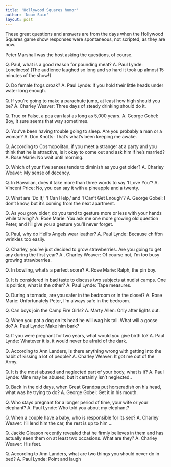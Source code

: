 ```yaml
---
title: 'Hollywood Squares humor'
author: 'Noam Sain'
layout: post
---
```


These great questions and answers are from the days when the Hollywood Squares game show responses were spontaneous, not scripted, as they are now.

Peter Marshall was the host asking the questions, of course.

Q. Paul, what is a good reason for pounding meat?
A. Paul Lynde: Loneliness!
(The audience laughed so long and so hard it took up almost 15 minutes of the show!)

Q. Do female frogs croak?
A. Paul Lynde: If you hold their little heads under water long enough.

Q. If you’re going to make a parachute jump, at least how high should you be?
A. Charley Weaver: Three days of steady drinking should do it.

Q. True or False, a pea can last as long as 5,000 years.
A. George Gobel: Boy, it sure seems that way sometimes.

Q. You’ve been having trouble going to sleep. Are you probably a man or a woman?
A. Don Knotts: That’s what’s been keeping me awake.

Q. According to Cosmopolitan, if you meet a stranger at a party and you think that he is attractive, is it okay to come out and ask him if he’s married?
A. Rose Marie: No wait until morning.

Q. Which of your five senses tends to diminish as you get older?
A. Charley Weaver: My sense of decency.

Q. In Hawaiian, does it take more than three words to say ‘I Love You’?
A. Vincent Price: No, you can say it with a pineapple and a twenty.

Q. What are ‘Do It,’ ‘I Can Help,’ and ‘I Can’t Get Enough’?
A. George Gobel: I don’t know, but it’s coming from the next apartment.

Q. As you grow older, do you tend to gesture more or less with your hands while talking?
A. Rose Marie: You ask me one more growing old question Peter, and I’ll give you a gesture you’ll never forget.

Q. Paul, why do Hell’s Angels wear leather?
A. Paul Lynde: Because chiffon wrinkles too easily.

Q. Charley, you’ve just decided to grow strawberries. Are you going to get any during the first year?
A.. Charley Weaver: Of course not, I’m too busy growing strawberries.

Q. In bowling, what’s a perfect score?
A. Rose Marie: Ralph, the pin boy.

Q. It is considered in bad taste to discuss two subjects at nudist camps. One is politics, what is the other?
A. Paul Lynde: Tape measures.

Q. During a tornado, are you safer in the bedroom or in the closet?
A. Rose Marie: Unfortunately Peter, I’m always safe in the bedroom.

Q. Can boys join the Camp Fire Girls?
A. Marty Allen: Only after lights out.

Q. When you pat a dog on its head he will wag his tail. What will a goose do?
A. Paul Lynde: Make him bark?

Q. If you were pregnant for two years, what would you give birth to?
A. Paul Lynde: Whatever it is, it would never be afraid of the dark.

Q. According to Ann Landers, is there anything wrong with getting into the habit of kissing a lot of people?
A. Charley Weaver: It got me out of the Army.

Q. It is the most abused and neglected part of your body, what is it?
A. Paul Lynde: Mine may be abused, but it certainly isn’t neglected..

Q. Back in the old days, when Great Grandpa put horseradish on his head, what was he trying to do?
A. George Gobel: Get it in his mouth.

Q. Who stays pregnant for a longer period of time, your wife or your elephant?
A. Paul Lynde: Who told you about my elephant?

Q. When a couple have a baby, who is responsible for its sex?
A. Charley Weaver: I’ll lend him the car, the rest is up to him …

Q. Jackie Gleason recently revealed that he firmly believes in them and has actually seen them on at least two occasions. What are they?
A. Charley Weaver: His feet.

Q. According to Ann Landers, what are two things you should never do in bed?
A. Paul Lynde: Point and laugh
